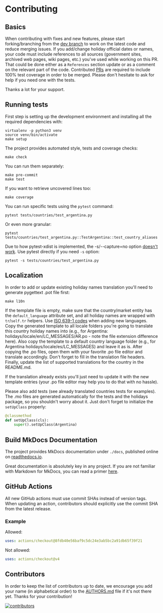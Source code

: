 # Contributing

## Basics

When contributing with fixes and new features, please start forking/branching from the [dev
branch](https://github.com/vacanza/holidays/tree/dev) to work on the latest code and reduce merging
issues. If you add/change holiday official dates or names, your code must include references to all
sources (government sites, archived web pages, wiki pages, etc.) you've used while working on this
PR. That could be done either as a `References` section update or as a comment on the relevant part
of the code. Contributed [PRs](https://github.com/vacanza/holidays/pulls) are required to include
100% test coverage in order to be merged. Please don't hesitate to ask for help if you need one
with the tests.

Thanks a lot for your support.

## Running tests

First step is setting up the development environment and installing all the required dependencies
with:

``` shell
virtualenv -p python3 venv
source venv/bin/activate
make setup
```

The project provides automated style, tests and coverage checks:

``` shell
make check
```

You can run them separately:

``` shell
make pre-commit
make test
```

If you want to retrieve uncovered lines too:

``` shell
make coverage
```

You can run specific tests using the `pytest` command:

``` shell
pytest tests/countries/test_argentina.py
```

Or even more granular:

``` shell
pytest tests/countries/test_argentina.py::TestArgentina::test_country_aliases
```

Due to how pytest-xdist is implemented, the -s/--capture=no option [doesn't
work](https://pytest-xdist.readthedocs.io/en/latest/known-limitations.html#output-stdout-and-stderr-from-workers).
Use pytest directly if you need `-s` option:

``` shell
pytest -s tests/countries/test_argentina.py
```

## Localization

In order to add or update existing holiday names translation you'll need to generate pygettext
.pot file first:

``` shell
make l10n
```

If the template file is empty, make sure that the country/market entity has the `default_language`
attribute set, and all holiday names are wrapped with `tr`/`self.tr` helpers. Use [ISO 639-1
codes](https://en.wikipedia.org/wiki/List_of_ISO_639-1_codes) when adding new languages. Copy the
generated template to all locale folders you're going to translate this country holiday names into
(e.g., for Argentina: holidays/locale/en/LC_MESSAGES/AR.po - note the file extension difference
here). Also copy the template to a default country language folder (e.g., for Argentina
holidays/locale/es/LC_MESSAGES) and leave it as is. After copying the .po files, open them with
your favorite .po file editor and translate accordingly. Don't forget to fill in the translation
file headers. Finally, update the list of supported translations for the country in the README.md.

If the translation already exists you'll just need to update it with the new template entries
(your .po file editor may help you to do that with no hassle).

Please also add tests (see already translated countries tests for examples). The .mo files are
generated automatically for the tests and the holidays package, so you shouldn't worry about it.
Just don't forget to initialize the `setUpClass` properly:

``` python
@classmethod
def setUpClass(cls):
    super().setUpClass(Argentina)
```

## Build MkDocs Documentation

The project provides MkDocs documentation under `./docs`, published online on
[readthedocs.io](https://holidays.readthedocs.io/).

Great documentation is absolutely key in any project. If you are not familiar with Markdown for
MkDocs, you can read a primer [here](https://www.mkdocs.org/user-guide/writing-your-docs/).

## GitHub Actions

All new GitHub actions must use commit SHAs instead of version tags. When updating an action, contributors should explicitly use the commit SHA from the latest release.

### Example

Allowed:

```yaml
uses: actions/checkout@8fdb40e56baf9c5dc24e3ab5bc2a91db65f39f21
```

Not allowed:

```yaml
uses: actions/checkout@v4
```

## Contributors

In order to keep the list of contributors up to date, we encourage you add your name (in
alphabetical order) to the [AUTHORS.md](https://github.com/vacanza/holidays/blob/dev/AUTHORS.md)
file if it's not there yet. Thanks for your contribution!

[![contributors](https://img.shields.io/github/contributors/vacanza/holidays)](https://github.com/vacanza/holidays/graphs/contributors)
